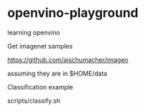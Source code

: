 # openvino-playground
learning openvino

Get imagenet samples

https://github.com/ajschumacher/imagen

assuming they are in $HOME/data

Classification example

scripts/classify.sh
